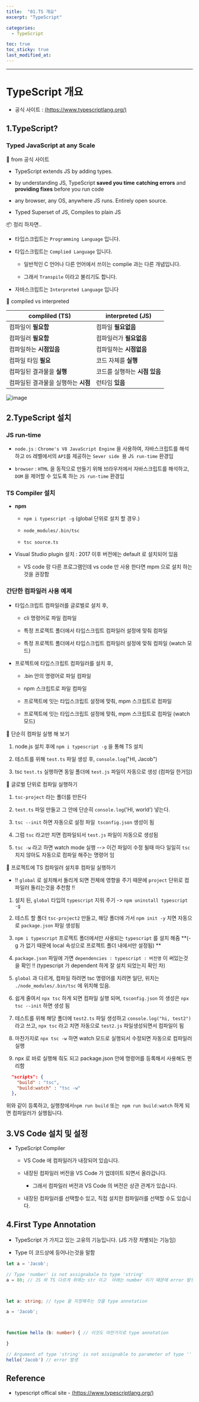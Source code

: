 ```yaml
---
title:  "01.TS 개요"
excerpt: "TypeScript"

categories:
  - TypeScript

toc: true
toc_sticky: true
last_modified_at: 
---
```


---


# TypeScript 개요

- 공식 사이트 : [(https://www.typescriptlang.org/)](https://www.typescriptlang.org/)  


## 1.TypeScript?


### Typed JavaScript at any Scale  

📎 from 공식 사이트

- TypeScript extends JS by adding types.

- by understanding JS, TypeScript **saved you time** **catching errors** and **providing fixes** before you run code

- any browser, any OS, anywhere JS runs. Entirely open source.

- Typed Superset of JS, Compiles to plain JS


 📦 정리 하자면..

- 타입스크립트는 `Programming Language` 입니다.

- 타입스크립트는 `Complied Language` 입니다.

    - 일반적인 C 언어나 다른 언어에서 쓰이는 complie 과는 다른 개념입니다.

    - 그래서 `Transpile` 이라고 불리기도 합니다.

- 자바스크립트는 `Interpreted Language` 입니다 



📌 compiled vs interpreted

compliled (TS) | interpreted (JS)
--|--
컴파일이 **필요함** | 컴파일 **필요없음**
컴파일러 **필요함** | 컴파일러가 **필요없음**
컴파일하는 **시점있음** | 컴파일하는 **시점없음**
컴파일 타임 **필요** | 코드 자체를 **실행**
컴파일된 결과물을 **실행** | 코드를 실행하는 **시점 있음**
컴파일된 결과물을 실행하는 **시점** | 런타임 **있음**


![image](https://user-images.githubusercontent.com/28912774/116656879-6819b280-a9c8-11eb-8ab7-6e5fd089b4cb.png)



## 2.TypeScript 설치


### JS run-time

- `node.js` : `Chrome's V8 JavaScript Engine` 을 사용하여, 자바스크립트를 해석하고 `OS` 레벨에서의 `API`를 제공하는 `Sever side `용 J`S run-time` 환경임

- `browser` : `HTML` 을 동적으로 만들기 위해 브라우저에서 자바스크립트를 해석하고, `DOM` 을 제어할 수 있도록 하는 `JS run-time` 환경임


### TS Compiler 설치

- **npm**

    - `npm i typescript -g`  (global 단위로 설치 할 경우.)

    - `node_modules/.bin/tsc`

    - `tsc source.ts`


- Visual Studio plugin 설치 : 2017 이후 버전에는 default 로 설치되어 있음

    - VS code 랑 다른 프로그램인데 vs code 만 사용 한다면 mpm 으로 설치 하는것을 권장함



### 간단한 컴파일러 사용 예제

- 타입스크립트 컴파일러를 글로벌로 설치 후, 

    - cli 명령어로 파일 컴파일

    - 특정 프로젝트 폴더에서 타입스크립트 컴파일러 설정에 맞춰 컴파일

    - 특정 프로젝트 폴더에서 타입스크립트 컴파일러 설정에 맞춰 컴파일 (watch 모드)

- 프로젝트에 타입스크립트 컴파일러를 설치 후, 

    - .bin 안의 명령어로 파일 컴파일

    - npm 스크립트로 파일 컴파일

    - 프로젝트에 잇는 타입스크립트 설정에 맞춰, mpm 스크립트로 컴파일

    - 프로젝트에 잇는 타입스크립트 설정에 맞춰, mpm 스크립트로 컴파일 (watch 모드)



 🔹 단순히 컴파일 실행 해 보기 


1. node.js 설치 후에 `npm i typescript -g` 을 통해 TS 설치

2. 테스트를 위해 `test.ts` 파일 생성 후, ``console.log``("HI, Jacob")

3. tsc `test.ts` 실행하면 동일 폴더에 `test.js` 파일이 자동으로 생성 (컴파일 한거임)


 🔹 글로벌  단위로 컴파일 실행하기

 1. `tsc-project` 라는 폴더를 만든다

 2. `test.ts` 파일 만들고 그 안에 단순히 `console.log`('HI, world') 넣는다.

 3. `tsc --init` 하면 자동으로 설정 파일` tsconfig.json` 생성이 됨

 4. 그럼 `tsc` 라고만 치면 컴파일되서 `test.js` 파일이 자동으로 생성됨

 5. `tsc -w` 라고 하면 watch mode 실행 --> 이건 파일이 수정 될때 마다 일일히 `tsc` 치지 않아도 자동으로 컴파일 해주는 명령어 임




 🔹 프로젝트에 TS 컴파일러 설치후 컴파일 실행하기

- !! `global` 로 설치해서 돌리게 되면 전체에 영향을 주기 때문에 `project` 단위로 컴파일러 돌리는것을 추천함 !!

1. 설치 된, `global` 타입의  `typescript` 지워 주기 -> `npm uninstall typescript -g`

2. 테스트 할 폴더 `tsc-project2` 만들고, 해당 폴더에 가서 `npm init -y` 치면 자동으로 `package.json` 파일 생성됨

3. `npm i typescript` 프로젝트 폴더에서만 사용되는 `typescript` 를 설치 해줌 **(-g 가 없기 때문에 local 속성으로 프로젝트 폴더 내에서만 설정됨) ** 

4. `package.json` 파일에 가면 `dependencies : typescript : 버전명` 이 써있는것을 확인 !! (typescript 가 dependent 하게 잘 설치 되었는지 확인 차)

5. `global` 과 다르게, 컴파일 하려면 tsc 명령어를 치려면 일단, 위치는 `./node_modules/.bin/tsc` 에 위치해 있음. 

6. 쉽게 줄여서 `npx tsc` 하게 되면 컴파일 실행 되며, `tsconfig.json` 의 생성은 `npx tsc --init` 하면 생성 됨

7. 테스트를 위해 해당 폴더에 `test2.ts` 파일 생성하고 `console.log("hi, test2")` 라고 쓰고, `npx tsc` 라고 치면 자동으로 `test2.js` 파일생성되면서 컴파일이 됨

8. 마찬가지로 `npx tsc -w` 하면 watch 모드로 실행되서 수정되면 자동으로 컴파일러 실행

9. npx 로 바로 실행해 줘도 되고 package.json 안에 명령어를 등록해서 사용해도 편리함 

```json
  "scripts": {
    "build" : "tsc",
    "build:watch" : "tsc -w"
  },
```

위와 같이 등록하고, 실행창에서` npm run build ` 또는` npm run build:watch` 하게 되면 컴파일러가 실행됩니다.



## 3.VS Code 설치 및 설정

- TypeScript Compiler

    - VS Code 에 컴파일러가 내장되어 있습니다.

    - 내장된 컴파일러 버전을 VS Code 가 업데이트 되면서 올라갑니다.

        - 그래서 컴파일러 버전과 VS Code 의 버전은 상관 관계가 있습니다.

    - 내장된 컴파일러를 선택할수 있고, 직접 설치한 컴파일러를 선택할 수도 있습니다.



## 4.First Type Annotation

- TypeScript 가 가지고 있는 고유의 기능입니다. (JS 가장 차별되는 기능임)

- Type 이 코드상에 등어나는것을 말함


```ts
let a = 'Jacob';

// Type 'number' is not assignabale to type 'string'
a = 80; // JS 와 TS 다르게 위에는 str 이고  아래는 number 이기 때문에 error 발생 -> a 에는 무조건 str 이 와야 됨



let a: string; // type 을 지정해주는 것을 type annotation 

a = 'Jacob';



function hello (b: number) { // 이것도 마찬가지로 type annotation

}

// Argument of type 'string' is not assignable to parameter of type ''
hello('Jacob') // error 발생
```









## Reference 

 - typescript offical site - [(https://www.typescriptlang.org/)](https://www.typescriptlang.org/)  